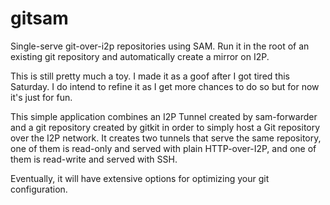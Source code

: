 gitsam
======

Single-serve git-over-i2p repositories using SAM. Run it in the root of an
existing git repository and automatically create a mirror on I2P.

This is still pretty much a toy. I made it as a goof after I got tired this
Saturday. I do intend to refine it as I get more chances to do so but for now
it's just for fun.

This simple application combines an I2P Tunnel created by sam-forwarder and a
git repository created by gitkit in order to simply host a Git repository over
the I2P network. It creates two tunnels that serve the same repository, one of
them is read-only and served with plain HTTP-over-I2P, and one of them is
read-write and served with SSH.

Eventually, it will have extensive options for optimizing your git
configuration.
